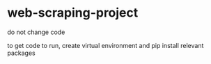 # web-scraping-project
do not change code

to get code to run, create virtual environment and pip install relevant packages
